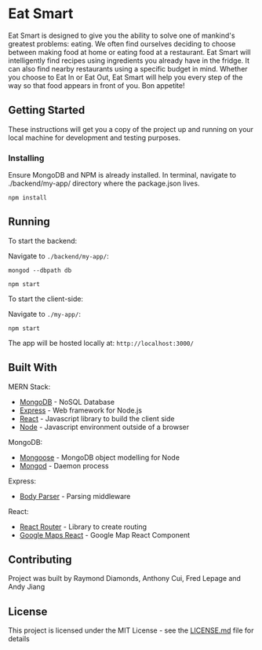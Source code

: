 # Eat Smart

Eat Smart is designed to give you the ability to solve one of mankind's greatest problems: eating. We often find ourselves deciding to choose between making food at home or eating food at a restaurant. Eat Smart will intelligently find recipes using ingredients you already have in the fridge. It can also find nearby restaurants using a specific budget in mind. Whether you choose to Eat In or Eat Out, Eat Smart will help you every step of the way so that food appears in front of you. Bon appetite!

## Getting Started

These instructions will get you a copy of the project up and running on your local machine for development and testing purposes.

### Installing

Ensure MongoDB and NPM is already installed. In terminal, navigate to ./backend/my-app/ directory where the package.json lives. 

```
npm install 
```

## Running 

To start the backend:

Navigate to ```./backend/my-app/```:
```
mongod --dbpath db
```

```
npm start
```

To start the client-side:

Navigate to ```./my-app/```:
```
npm start
```

The app will be hosted locally at: ```http://localhost:3000/```

## Built With

MERN Stack:
* [MongoDB](https://www.mongodb.com/) - NoSQL Database
* [Express](https://expressjs.com/) - Web framework for Node.js 
* [React](https://reactjs.org/) - Javascript library to build the client side
* [Node](https://nodejs.org/en/) - Javascript environment outside of a browser

MongoDB:
* [Mongoose](https://mongoosejs.com/docs/) - MongoDB object modelling for Node
* [Mongod](https://docs.mongodb.com/manual/reference/program/mongod/) - Daemon process 

Express:
* [Body Parser](https://www.npmjs.com/package/body-parser) - Parsing middleware

React:
* [React Router](https://github.com/ReactTraining/react-router) - Library to create routing 
* [Google Maps React](https://www.npmjs.com/package/google-maps-react) - Google Map React Component

## Contributing

Project was built by Raymond Diamonds, Anthony Cui, Fred Lepage and Andy Jiang


## License

This project is licensed under the MIT License - see the [LICENSE.md](LICENSE.md) file for details








